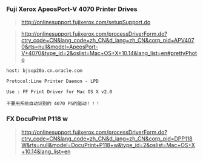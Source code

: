 ### Fuji Xerox ApeosPort-V 4070 Printer Drives

> http://onlinesupport.fujixerox.com/setupSupport.do

> http://onlinesupport.fujixerox.com/processDriverForm.do?ctry_code=CN&lang_code=zh_CN&d_lang=zh_CN&corp_pid=APV4070&rts=null&model=ApeosPort-V+4070&type_id=2&oslist=Mac+OS+X+10.14&lang_list=en#prettyPhoto
```
host: bjsop20a.cn.oracle.com 

Protocol:Line Printer Daemon - LPD

Use : FF Print Driver for Mac OS X v2.0

不要用系统自动识别的 4070 PS的驱动！！！
```

### FX DocuPrint P118 w

> http://onlinesupport.fujixerox.com/processDriverForm.do?ctry_code=CN&lang_code=zh_CN&d_lang=zh_CN&corp_pid=DPP118W&rts=null&model=DocuPrint+P118+w&type_id=2&oslist=Mac+OS+X+10.14&lang_list=en
